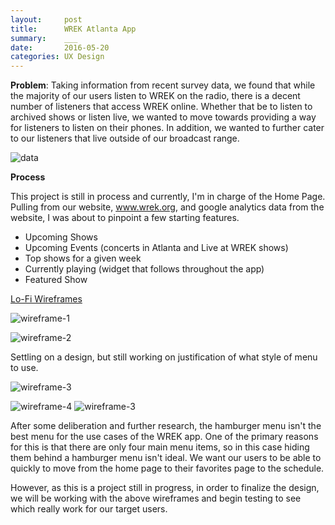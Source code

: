 ```yaml
---
layout:     post
title:      WREK Atlanta App
summary:    ___
date:       2016-05-20
categories: UX Design
---
```


<b>Problem</b>: Taking information from recent survey data, we found that while the majority of our users listen to WREK on the radio, there is a decent number of listeners that access WREK online. Whether that be to listen to archived shows or listen live, we wanted to move towards providing a way for listeners to listen on their phones. In addition, we wanted to further cater to our listeners that live outside of our broadcast range.

![data](/images/wrek-data.png)

<b>Process</b>

This project is still in process and currently, I'm in charge of the Home Page. Pulling from our website, www.wrek.org, and google analytics data from the website, I was about to pinpoint a few starting features. 

- Upcoming Shows
- Upcoming Events (concerts in Atlanta and Live at WREK shows)
- Top shows for a given week
- Currently playing (widget that follows throughout the app)
- Featured Show

<u>Lo-Fi Wireframes</u>

![wireframe-1](/images/app_frame1.png)

![wireframe-2](/images/app_frame2.png)

Settling on a design, but still working on justification of what style of menu to use.

![wireframe-3](/images/Wireframe.png)

![wireframe-4](/images/Wireframe_2.png) ![wireframe-3](/images/Wireframe_2-1.png)

After some deliberation and further research, the hamburger menu isn't the best menu for the use cases of the WREK app. One of the primary reasons for this is that there are only four main menu items, so in this case hiding them behind a hamburger menu isn't ideal. We want our users to be able to quickly to move from the home page to their favorites page to the schedule.

However, as this is a project still in progress, in order to finalize the design, we will be working with the above wireframes and begin testing to see which really work for our target users.



